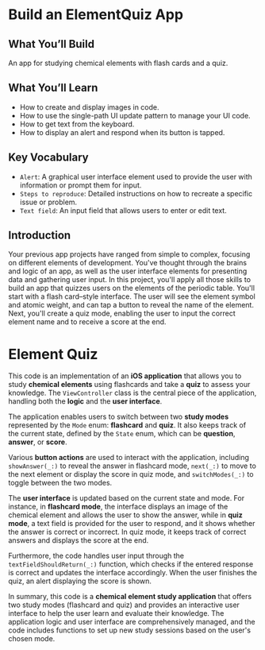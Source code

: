 # Build an ElementQuiz App

## What You’ll Build
An app for studying chemical elements with flash cards and a quiz.

## What You’ll Learn
- How to create and display images in code.
- How to use the single-path UI update pattern to manage your UI code.
- How to get text from the keyboard.
- How to display an alert and respond when its button is tapped.

## Key Vocabulary
- `Alert`: A graphical user interface element used to provide the user with information or prompt them for input.
- `Steps to reproduce`: Detailed instructions on how to recreate a specific issue or problem.
- `Text field`: An input field that allows users to enter or edit text.


## Introduction
Your previous app projects have ranged from simple to complex, focusing on different elements of development. You've thought through the brains and logic of an app, as well as the user interface elements for presenting data and gathering user input. In this project, you'll apply all those skills to build an app that quizzes users on the elements of the periodic table.
You'll start with a flash card–style interface. The user will see the element symbol and atomic weight, and can tap a button to reveal the name of the element. Next, you'll create a quiz mode, enabling the user to input the correct element name and to receive a score at the end.

# Element Quiz 



This code is an implementation of an **iOS application** that allows you to study **chemical elements** using flashcards and take a **quiz** to assess your knowledge. The `ViewController` class is the central piece of the application, handling both the **logic** and the **user interface**.

The application enables users to switch between two **study modes** represented by the `Mode` enum: **flashcard** and **quiz**. It also keeps track of the current state, defined by the `State` enum, which can be **question**, **answer**, or **score**.

Various **button actions** are used to interact with the application, including `showAnswer(_:)` to reveal the answer in flashcard mode, `next(_:)` to move to the next element or display the score in quiz mode, and `switchModes(_:)` to toggle between the two modes.

The **user interface** is updated based on the current state and mode. For instance, in **flashcard mode**, the interface displays an image of the chemical element and allows the user to show the answer, while in **quiz mode**, a text field is provided for the user to respond, and it shows whether the answer is correct or incorrect. In quiz mode, it keeps track of correct answers and displays the score at the end.

Furthermore, the code handles user input through the `textFieldShouldReturn(_:)` function, which checks if the entered response is correct and updates the interface accordingly. When the user finishes the quiz, an alert displaying the score is shown.

In summary, this code is a **chemical element study application** that offers two study modes (flashcard and quiz) and provides an interactive user interface to help the user learn and evaluate their knowledge. The application logic and user interface are comprehensively managed, and the code includes functions to set up new study sessions based on the user's chosen mode.
